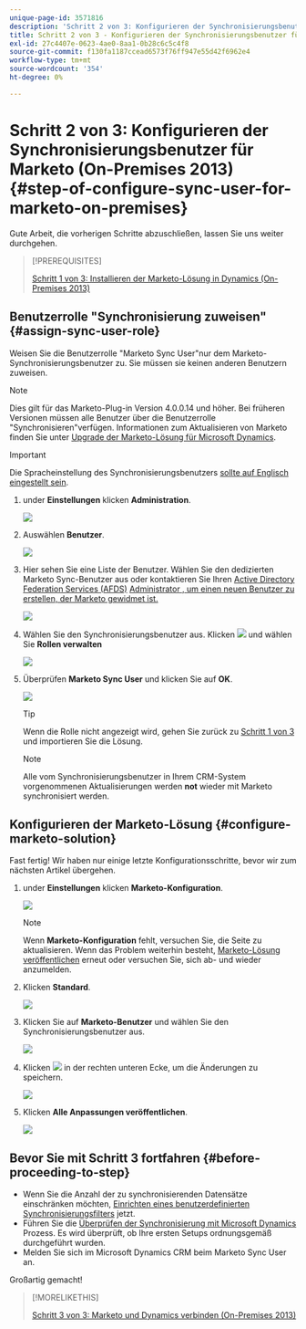 ```yaml
---
unique-page-id: 3571816
description: 'Schritt 2 von 3: Konfigurieren der Synchronisierungsbenutzer für Marketo (On-Premises 2013) - Marketo Docs - Produktdokumentation'
title: Schritt 2 von 3 - Konfigurieren der Synchronisierungsbenutzer für Marketo (On-Premises 2013)
exl-id: 27c4407e-0623-4ae0-8aa1-0b28c6c5c4f8
source-git-commit: f130fa1187ccead6573f76ff947e55d42f6962e4
workflow-type: tm+mt
source-wordcount: '354'
ht-degree: 0%

---
```


# Schritt 2 von 3: Konfigurieren der Synchronisierungsbenutzer für Marketo (On-Premises 2013) {#step-of-configure-sync-user-for-marketo-on-premises}

Gute Arbeit, die vorherigen Schritte abzuschließen, lassen Sie uns weiter durchgehen.

>[!PREREQUISITES]
>
>[Schritt 1 von 3: Installieren der Marketo-Lösung in Dynamics (On-Premises 2013)](/help/marketo/product-docs/crm-sync/microsoft-dynamics-sync/sync-setup/connecting-to-legacy-versions/step-1-of-3-install-2013.md)

## Benutzerrolle &quot;Synchronisierung zuweisen&quot; {#assign-sync-user-role}

Weisen Sie die Benutzerrolle &quot;Marketo Sync User&quot;nur dem Marketo-Synchronisierungsbenutzer zu. Sie müssen sie keinen anderen Benutzern zuweisen.

>[!NOTE]
>
>Dies gilt für das Marketo-Plug-in Version 4.0.0.14 und höher. Bei früheren Versionen müssen alle Benutzer über die Benutzerrolle &quot;Synchronisieren&quot;verfügen. Informationen zum Aktualisieren von Marketo finden Sie unter [Upgrade der Marketo-Lösung für Microsoft Dynamics](/help/marketo/product-docs/crm-sync/microsoft-dynamics-sync/sync-setup/update-the-marketo-solution-for-microsoft-dynamics.md).

>[!IMPORTANT]
>
>Die Spracheinstellung des Synchronisierungsbenutzers [sollte auf Englisch eingestellt sein](https://portal.dynamics365support.com/knowledgebase/article/KA-01201/en-us).

1. under **Einstellungen** klicken **Administration**.

   ![](assets/image2014-12-11-11-3a13-3a19.png)

1. Auswählen **Benutzer**.

   ![](assets/image2014-12-11-11-3a13-3a29.png)

1. Hier sehen Sie eine Liste der Benutzer. Wählen Sie den dedizierten Marketo Sync-Benutzer aus oder kontaktieren Sie Ihren [Active Directory Federation Services (AFDS)](https://msdn.microsoft.com/en-us/library/bb897402.aspx) [Administrator , um einen neuen Benutzer zu erstellen, der Marketo gewidmet ist.](https://blogs.technet.com/b/askpfeplat/archive/2014/04/21/introduction-to-active-directory-federation-services-ad-fs-alternateloginid-feature.aspx)

   ![](assets/image2015-3-26-10-3a39-3a35.png)

1. Wählen Sie den Synchronisierungsbenutzer aus. Klicken ![](assets/image2015-3-26-11-3a16-3a22.png) und wählen Sie **Rollen verwalten**

   ![](assets/image2015-3-26-11-3a18-3a6.png)

1. Überprüfen **Marketo Sync User** und klicken Sie auf **OK**.

   ![](assets/image2014-12-11-11-3a14-3a52.png)

   >[!TIP]
   >
   >Wenn die Rolle nicht angezeigt wird, gehen Sie zurück zu [Schritt 1 von 3](/help/marketo/product-docs/crm-sync/microsoft-dynamics-sync/sync-setup/microsoft-dynamics-2013-on-premises/step-1-of-3-install.md) und importieren Sie die Lösung.

   >[!NOTE]
   >
   >Alle vom Synchronisierungsbenutzer in Ihrem CRM-System vorgenommenen Aktualisierungen werden **not** wieder mit Marketo synchronisiert werden.

## Konfigurieren der Marketo-Lösung {#configure-marketo-solution}

Fast fertig! Wir haben nur einige letzte Konfigurationsschritte, bevor wir zum nächsten Artikel übergehen.

1. under **Einstellungen** klicken **Marketo-Konfiguration**.

   ![](assets/image2014-12-11-11-3a15-3a1.png)

   >[!NOTE]
   >
   >Wenn **Marketo-Konfiguration** fehlt, versuchen Sie, die Seite zu aktualisieren. Wenn das Problem weiterhin besteht, [Marketo-Lösung veröffentlichen](/help/marketo/product-docs/crm-sync/microsoft-dynamics-sync/sync-setup/microsoft-dynamics-2013-on-premises/step-1-of-3-install.md) erneut oder versuchen Sie, sich ab- und wieder anzumelden.

1. Klicken **Standard**.

   ![](assets/image2015-3-26-11-3a30-3a20.png)

1. Klicken Sie auf **Marketo-Benutzer** und wählen Sie den Synchronisierungsbenutzer aus.

   ![](assets/image2015-3-26-11-3a29-3a13.png)

1. Klicken ![](assets/image2015-3-13-15-3a10-3a11.png) in der rechten unteren Ecke, um die Änderungen zu speichern.

   ![](assets/image2014-12-11-11-3a15-3a32.png)

1. Klicken **Alle Anpassungen veröffentlichen**.

   ![](assets/publish-all-customizations1.png)

## Bevor Sie mit Schritt 3 fortfahren {#before-proceeding-to-step}

* Wenn Sie die Anzahl der zu synchronisierenden Datensätze einschränken möchten, [Einrichten eines benutzerdefinierten Synchronisierungsfilters](/help/marketo/product-docs/crm-sync/microsoft-dynamics-sync/create-a-custom-dynamics-sync-filter.md) jetzt.
* Führen Sie die [Überprüfen der Synchronisierung mit Microsoft Dynamics](/help/marketo/product-docs/crm-sync/microsoft-dynamics-sync/sync-setup/validate-microsoft-dynamics-sync.md) Prozess. Es wird überprüft, ob Ihre ersten Setups ordnungsgemäß durchgeführt wurden.
* Melden Sie sich im Microsoft Dynamics CRM beim Marketo Sync User an.

Großartig gemacht!

>[!MORELIKETHIS]
>
>[Schritt 3 von 3: Marketo und Dynamics verbinden (On-Premises 2013)](/help/marketo/product-docs/crm-sync/microsoft-dynamics-sync/sync-setup/microsoft-dynamics-2013-on-premises/step-3-of-3-connect.md)
